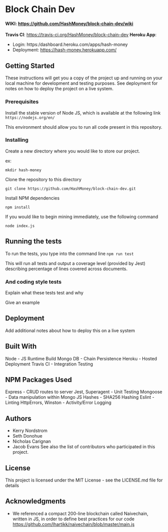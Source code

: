 # Block Chain Dev
<!-- One Paragraph of project description goes here -->

#### WIKI: https://github.com/HashMoney/block-chain-dev/wiki

**Travis CI**: https://travis-ci.org/HashMoney/block-chain-dev
**Heroku App**:
- Login: https:/dashboard.heroku.com/apps/hash-money
- Deployment: https://hash-money.herokuapp.com/


## Getting Started
These instructions will get you a copy of the project up and running on your local machine for development and testing purposes. See deployment for notes on how to deploy the project on a live system.

### Prerequisites
Install the stable version of Node JS, which is available at the following link
`https://nodejs.org/en/`

This environment should allow you to run all code present in this repository.

### Installing
Create a new directory where you would like to store our project.

ex: 
```
mkdir hash-money
```
Clone the repository to this directory

```
git clone https://github.com/HashMoney/block-chain-dev.git

```
Install NPM dependencies
```
npm install 
```
If you would like to begin mining immediately, use the following command

```
node index.js
```


## Running the tests
To run the tests, you type into the command line `npm run test`

This will run all tests and output a coverage level (provided by Jest) describing percentage of lines covered across documents.

### And coding style tests
Explain what these tests test and why

Give an example
## Deployment
Add additional notes about how to deploy this on a live system

## Built With
Node - JS Runtime Build
Mongo DB - Chain Persistence
Heroku - Hosted Deployment 
Travis CI -  Integration Testing 

## NPM Packages Used 
Express - CRUD routes to server
Jest, Superagent - Unit Testing
Mongoose - Data manipulation within Mongo
JS Hashes - SHA256 Hashing 
Eslint - Linting
HttpErrors, Winston - Activity/Error Logging

## Authors
- Kerry Nordstrom
- Seth Donohue
- Nicholas Carignan
- Jacob Evans
See also the list of contributors who participated in this project.

## License
This project is licensed under the MIT License - see the LICENSE.md file for details

## Acknowledgments
- We referenced a compact 200-line blockchain called Naivechain, written in JS, in order to define best practices for our code https://github.com/lhartikk/naivechain/blob/master/main.js
